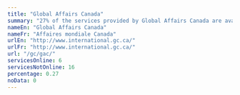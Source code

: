 ```yaml
---
title: "Global Affairs Canada"
summary: "27% of the services provided by Global Affairs Canada are available end-to-end online. 6 are available online, and 16 are not available online."
nameEn: "Global Affairs Canada"
nameFr: "Affaires mondiale Canada"
urlEn: "http://www.international.gc.ca/"
urlFr: "http://www.international.gc.ca/"
url: "/gc/gac/"
servicesOnline: 6
servicesNotOnline: 16
percentage: 0.27
noData: 0
---
```

